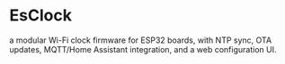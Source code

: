 # EsClock
a modular Wi-Fi clock firmware for ESP32 boards, with NTP sync, OTA updates, MQTT/Home Assistant integration, and a web configuration UI.
